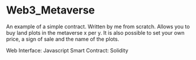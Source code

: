 # Web3_Metaverse

An example of a simple contract. Written by me from scratch. Allows you to buy land plots in the metaverse x per y. It is also possible to set your own price, a sign of sale and the name of the plots.

Web Interface: Javascript
Smart Contract:  Solidity
